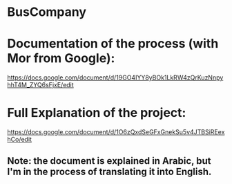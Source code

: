# BusCompany
# Documentation of the process (with Mor from Google):
https://docs.google.com/document/d/19GO4IYY8yBOk1LkRW4zQrKuzNnpyhhT4M_ZYQ6sFjxE/edit
# Full Explanation of the project:
https://docs.google.com/document/d/1O6zQxdSeGFxGnekSu5v4JTBSiREexhCo/edit
## Note: the document is explained in Arabic, but I'm in the process of translating it into English.
